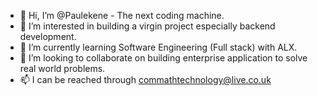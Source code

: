- 👋 Hi, I’m @Paulekene - The next coding machine.
- 👀 I’m interested in building a virgin project especially backend development.
- 🌱 I’m currently learning Software Engineering (Full stack) with ALX.
- 💞️ I’m looking to collaborate on building enterprise application to solve real world problems.
- 📫 I can be reached through commathtechnology@live.co.uk

<!---
Paulekene/Paulekene is a ✨ special ✨ repository because its `README.md` (this file) appears on your GitHub profile.
You can click the Preview link to take a look at your changes.
--->
